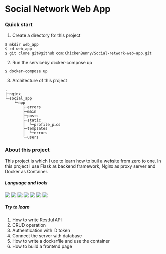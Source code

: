 # Social Network Web App
### Quick start
1. Create a directory for this project
```
$ mkdir web_app
$ cd web_app
$ git clone git@github.com:ChickenBenny/Social-network-web-app.git
```
2. Run the serviceby docker-compose up
```
$ docker-compose up
```
3. Architecture of this project
```
.
├─nginx
└─social_app
    └─app
        ├─errors
        ├─main
        ├─posts
        ├─static
        │  └─profile_pics
        ├─templates
        │  └─errors
        └─users
```
### About this project
This project is which I use to learn how to buil a website from zero to one. In this project I use Flask as backend framework, Nginx as proxy server and Docker as Container.

##### Language and tools
<p align="left">
<img src="https://www.vectorlogo.zone/logos/python/python-icon.svg" />
<img src="https://www.vectorlogo.zone/logos/pocoo_flask/pocoo_flask-icon.svg" />
<img src="https://www.vectorlogo.zone/logos/w3_html5/w3_html5-icon.svg" />
<img src="https://www.vectorlogo.zone/logos/w3_css/w3_css-icon.svg" />
<img src="https://www.vectorlogo.zone/logos/pocoo_jinja/pocoo_jinja-icon.svg" />
<img src="https://www.vectorlogo.zone/logos/sqlite/sqlite-icon.svg" />
<img src="https://www.vectorlogo.zone/logos/docker/docker-icon.svg" />
</p>

##### Try to learn
1. How to write Restful API
2. CRUD operation
3. Authentication with ID token
4. Connect the server with database
6. How to write a dockerfile and use the container
7. How to build a frontend page
